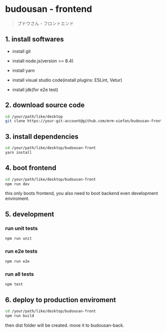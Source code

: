 # budousan - frontend

> ブドウさん - フロントエンド

## 1. install softwares

- install git

- install node.js(version >= 8.4)

- install yarn

- install visual studio code(install plugins: ESLint, Vetur)

- install jdk(for e2e test)

## 2. download source code

``` bash
cd /your/path/like/desktop
git clone https://your-git-account@github.com/mrm-xiefan/budousan-front.git
```

## 3. install dependencies

``` bash
cd /your/path/like/desktop/budousan-front
yarn install
```

## 4. boot frontend

``` bash
cd /your/path/like/desktop/budousan-front
npm run dev
```

this only boots frontend, you also need to boot backend even development enviroment.

## 5. development

### run unit tests

``` bash
npm run unit
```

### run e2e tests

``` bash
npm run e2e
```

### run all tests

``` bash
npm test
```

## 6. deploy to production enviroment

``` bash
cd /your/path/like/desktop/budousan-front
npm run build
```

then dist folder will be created. move it to budousan-back.
